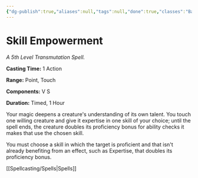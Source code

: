 ```yaml
---
{"dg-publish":true,"aliases":null,"tags":null,"done":true,"classes":"Bard, Sorcerer, Wizard, Artificer,","spellLevel":5,"school":"Transmutation","source":"XGE","permalink":"/spells/skill-empowerment/","dgHomeLink":false,"dgPassFrontmatter":true}
---
```


# Skill Empowerment
*A 5th Level Transmutation Spell.*

**Casting Time:** 1 Action

**Range:** Point, Touch

**Components:** V S 

**Duration:** Timed, 1 Hour

Your magic deepens a creature's understanding of its own talent. You touch one willing creature and give it expertise in one skill of your choice; until the spell ends, the creature doubles its proficiency bonus for ability checks it makes that use the chosen skill.



You must choose a skill in which the target is proficient and that isn't already benefiting from an effect, such as Expertise, that doubles its proficiency bonus.

[[Spellcasting/Spells|Spells]]